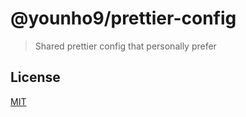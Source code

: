 # @younho9/prettier-config

> Shared prettier config that personally prefer

## License

[MIT](../../LICENSE)
